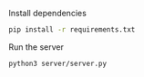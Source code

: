 Install dependencies

```bash
pip install -r requirements.txt
```

Run the server

```bash
python3 server/server.py
```
